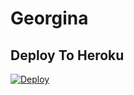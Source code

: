 # Georgina

## Deploy To Heroku
  [![Deploy](https://www.herokucdn.com/deploy/button.svg)](https://heroku.com/deploy?template=https://github.com/Hellboy-Aaryan/Georgina)
